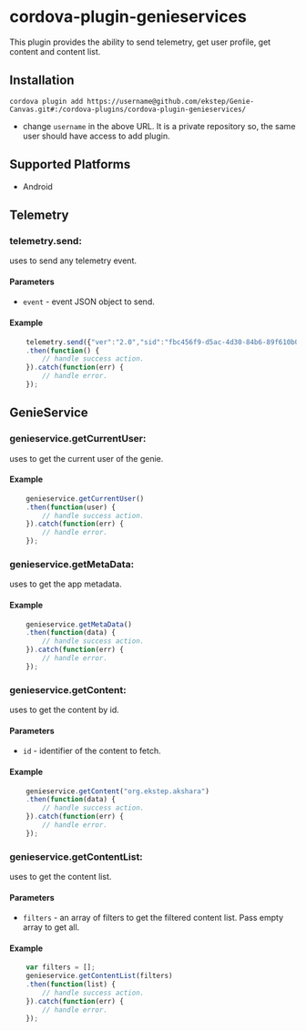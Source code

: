 

# cordova-plugin-genieservices


This plugin provides the ability to send telemetry, get user profile, get content and content list.



## Installation

    cordova plugin add https://username@github.com/ekstep/Genie-Canvas.git#:/cordova-plugins/cordova-plugin-genieservices/

* change `username` in the above URL. It is a private repository so, the same user should have access to add plugin.

## Supported Platforms

- Android


## Telemetry

### telemetry.send:
uses to send any telemetry event.

#### Parameters
* `event` - event JSON object to send.

#### Example

```javascript
    telemetry.send({"ver":"2.0","sid":"fbc456f9-d5ac-4d30-84b6-89f610b07233","uid":"fbc456f9-d5ac-4d30-84b6-89f610b07233","did":"fbc456f9-d5ac-4d30-84b6-89f610b07233","edata":{"eks":{}},"eid":"OE_START","gdata":{"id":"numeracy_377","ver":"17"},"ets":1455334673210})
    .then(function() {
        // handle success action.
    }).catch(function(err) {
        // handle error.
    });
```

## GenieService

### genieservice.getCurrentUser:
 uses to get the current user of the genie.

#### Example

```javascript
    genieservice.getCurrentUser()
    .then(function(user) {
        // handle success action.
    }).catch(function(err) {
        // handle error.
    });
```

### genieservice.getMetaData: 
uses to get the app metadata.

#### Example

```javascript
    genieservice.getMetaData()
    .then(function(data) {
        // handle success action.
    }).catch(function(err) {
        // handle error.
    });
```

### genieservice.getContent: 
uses to get the content by id.

#### Parameters
* `id` - identifier of the content to fetch.

#### Example

```javascript
    genieservice.getContent("org.ekstep.akshara")
    .then(function(data) {
        // handle success action.
    }).catch(function(err) {
        // handle error.
    });
```

### genieservice.getContentList:
uses to get the content list.

#### Parameters
* `filters` - an array of filters to get the filtered content list. Pass empty array to get all.

#### Example

```javascript
    var filters = [];
    genieservice.getContentList(filters)
    .then(function(list) {
        // handle success action.
    }).catch(function(err) {
        // handle error.
    });
```
